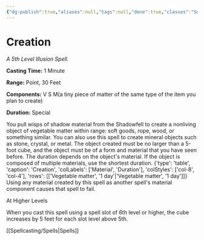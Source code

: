 ```yaml
---
{"dg-publish":true,"aliases":null,"tags":null,"done":true,"classes":"Sorcerer, Wizard, Artificer,","spellLevel":5,"school":"Illusion","source":"PHB","permalink":"/spells/creation/","dgHomeLink":false,"dgPassFrontmatter":true}
---
```


# Creation
*A 5th Level Illusion Spell.*

**Casting Time:** 1 Minute

**Range:** Point, 30 Feet

**Components:** V S M(a tiny piece of matter of the same type of the item you plan to create)

**Duration:** Special

You pull wisps of shadow material from the Shadowfell to create a nonliving object of vegetable matter within range: soft goods, rope, wood, or something similar. You can also use this spell to create mineral objects such as stone, crystal, or metal. The object created must be no larger than a 5-foot cube, and the object must be of a form and material that you have seen before.
The duration depends on the object's material. If the object is composed of multiple materials, use the shortest duration.
{'type': 'table', 'caption': 'Creation', 'colLabels': ['Material', 'Duration'], 'colStyles': ['col-8', 'col-4'], 'rows': [['Vegetable matter', '1 day'|'Vegetable matter', '1 day']]}
Using any material created by this spell as another spell's material component causes that spell to fail.

At Higher Levels

When you cast this spell using a spell slot of 6th level or higher, the cube increases by 5 feet for each slot level above 5th.

[[Spellcasting/Spells|Spells]]